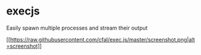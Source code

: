 # execjs

Easily spawn multiple processes and stream their output

[[https://raw.githubusercontent.com/cfal/exec.js/master/screenshot.png|alt=screenshot]]

